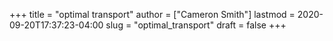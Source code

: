 +++
title = "optimal transport"
author = ["Cameron Smith"]
lastmod = 2020-09-20T17:37:23-04:00
slug = "optimal_transport"
draft = false
+++
